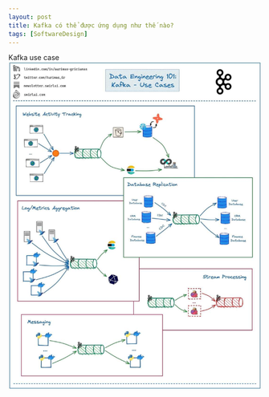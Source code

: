 ```yaml
---
layout: post
title: Kafka có thể được ứng dụng như thế nào?
tags: [SoftwareDesign]
---
```


Kafka use case
![Kafka Application](/img/Kafka_application.jpg "Kafka application")
